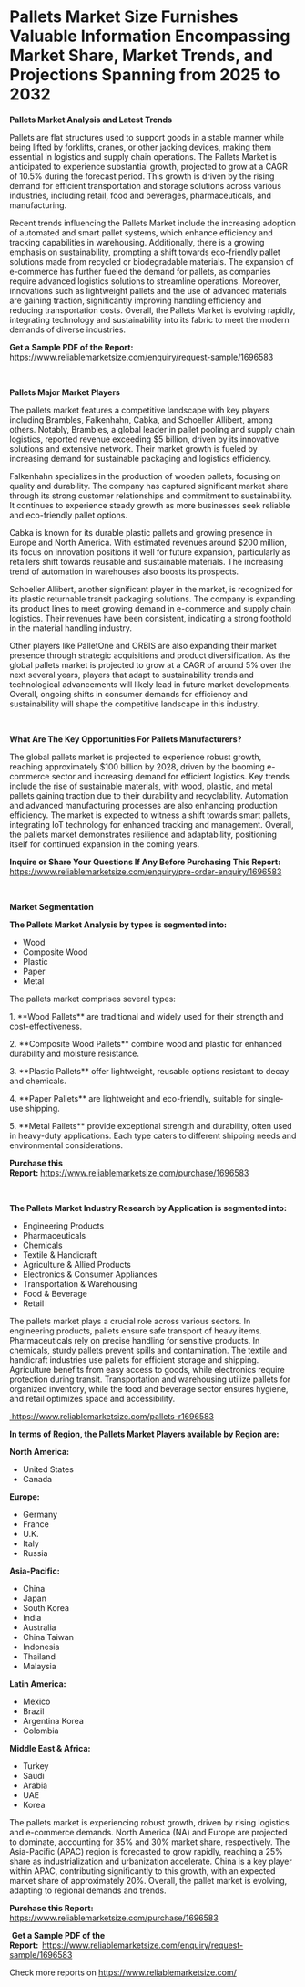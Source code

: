 <p><h1>Pallets Market Size Furnishes Valuable Information Encompassing Market Share, Market Trends, and Projections Spanning from 2025 to 2032</h1></p><p><strong>Pallets Market Analysis and Latest Trends</strong></p>
<p><p>Pallets are flat structures used to support goods in a stable manner while being lifted by forklifts, cranes, or other jacking devices, making them essential in logistics and supply chain operations. The Pallets Market is anticipated to experience substantial growth, projected to grow at a CAGR of 10.5% during the forecast period. This growth is driven by the rising demand for efficient transportation and storage solutions across various industries, including retail, food and beverages, pharmaceuticals, and manufacturing.</p><p>Recent trends influencing the Pallets Market include the increasing adoption of automated and smart pallet systems, which enhance efficiency and tracking capabilities in warehousing. Additionally, there is a growing emphasis on sustainability, prompting a shift towards eco-friendly pallet solutions made from recycled or biodegradable materials. The expansion of e-commerce has further fueled the demand for pallets, as companies require advanced logistics solutions to streamline operations. Moreover, innovations such as lightweight pallets and the use of advanced materials are gaining traction, significantly improving handling efficiency and reducing transportation costs. Overall, the Pallets Market is evolving rapidly, integrating technology and sustainability into its fabric to meet the modern demands of diverse industries.</p></p>
<p><strong>Get a Sample PDF of the Report:&nbsp;</strong> <a href="https://www.reliablemarketsize.com/enquiry/request-sample/1696583?utm_campaign=1766&utm_medium=2&utm_source=Github&utm_content=ia&utm_term=08012025&utm_id=pallets">https://www.reliablemarketsize.com/enquiry/request-sample/1696583</a></p>
<p>&nbsp;</p>
<p><strong>Pallets Major Market Players</strong></p>
<p><p>The pallets market features a competitive landscape with key players including Brambles, Falkenhahn, Cabka, and Schoeller Allibert, among others. Notably, Brambles, a global leader in pallet pooling and supply chain logistics, reported revenue exceeding $5 billion, driven by its innovative solutions and extensive network. Their market growth is fueled by increasing demand for sustainable packaging and logistics efficiency.</p><p>Falkenhahn specializes in the production of wooden pallets, focusing on quality and durability. The company has captured significant market share through its strong customer relationships and commitment to sustainability. It continues to experience steady growth as more businesses seek reliable and eco-friendly pallet options.</p><p>Cabka is known for its durable plastic pallets and growing presence in Europe and North America. With estimated revenues around $200 million, its focus on innovation positions it well for future expansion, particularly as retailers shift towards reusable and sustainable materials. The increasing trend of automation in warehouses also boosts its prospects.</p><p>Schoeller Allibert, another significant player in the market, is recognized for its plastic returnable transit packaging solutions. The company is expanding its product lines to meet growing demand in e-commerce and supply chain logistics. Their revenues have been consistent, indicating a strong foothold in the material handling industry.</p><p>Other players like PalletOne and ORBIS are also expanding their market presence through strategic acquisitions and product diversification. As the global pallets market is projected to grow at a CAGR of around 5% over the next several years, players that adapt to sustainability trends and technological advancements will likely lead in future market developments. Overall, ongoing shifts in consumer demands for efficiency and sustainability will shape the competitive landscape in this industry.</p></p>
<p>&nbsp;</p>
<p><strong>What Are The Key Opportunities For Pallets Manufacturers?</strong></p>
<p><p>The global pallets market is projected to experience robust growth, reaching approximately $100 billion by 2028, driven by the booming e-commerce sector and increasing demand for efficient logistics. Key trends include the rise of sustainable materials, with wood, plastic, and metal pallets gaining traction due to their durability and recyclability. Automation and advanced manufacturing processes are also enhancing production efficiency. The market is expected to witness a shift towards smart pallets, integrating IoT technology for enhanced tracking and management. Overall, the pallets market demonstrates resilience and adaptability, positioning itself for continued expansion in the coming years.</p></p>
<p><strong>Inquire or Share Your Questions If Any Before Purchasing This Report:</strong> <a href="https://www.reliablemarketsize.com/enquiry/pre-order-enquiry/1696583?utm_campaign=1766&utm_medium=2&utm_source=Github&utm_content=ia&utm_term=08012025&utm_id=pallets">https://www.reliablemarketsize.com/enquiry/pre-order-enquiry/1696583</a></p>
<p>&nbsp;</p>
<p><strong>Market Segmentation</strong></p>
<p><strong>The Pallets Market Analysis by types is segmented into:</strong></p>
<p><ul><li>Wood</li><li>Composite Wood</li><li>Plastic</li><li>Paper</li><li>Metal</li></ul></p>
<p><p>The pallets market comprises several types: </p><p>1. **Wood Pallets** are traditional and widely used for their strength and cost-effectiveness. </p><p>2. **Composite Wood Pallets** combine wood and plastic for enhanced durability and moisture resistance. </p><p>3. **Plastic Pallets** offer lightweight, reusable options resistant to decay and chemicals. </p><p>4. **Paper Pallets** are lightweight and eco-friendly, suitable for single-use shipping. </p><p>5. **Metal Pallets** provide exceptional strength and durability, often used in heavy-duty applications. Each type caters to different shipping needs and environmental considerations.</p></p>
<p><strong>Purchase this Report:&nbsp;</strong><a href="https://www.reliablemarketsize.com/purchase/1696583?utm_campaign=1766&utm_medium=2&utm_source=Github&utm_content=ia&utm_term=08012025&utm_id=pallets">https://www.reliablemarketsize.com/purchase/1696583</a></p>
<p>&nbsp;</p>
<p><strong>The Pallets Market Industry Research by Application is segmented into:</strong></p>
<p><ul><li>Engineering Products</li><li>Pharmaceuticals</li><li>Chemicals</li><li>Textile & Handicraft</li><li>Agriculture & Allied Products</li><li>Electronics & Consumer Appliances</li><li>Transportation & Warehousing</li><li>Food & Beverage</li><li>Retail</li></ul></p>
<p><p>The pallets market plays a crucial role across various sectors. In engineering products, pallets ensure safe transport of heavy items. Pharmaceuticals rely on precise handling for sensitive products. In chemicals, sturdy pallets prevent spills and contamination. The textile and handicraft industries use pallets for efficient storage and shipping. Agriculture benefits from easy access to goods, while electronics require protection during transit. Transportation and warehousing utilize pallets for organized inventory, while the food and beverage sector ensures hygiene, and retail optimizes space and accessibility.</p></p>
<p><a href="https://www.reliablemarketsize.com/pallets-r1696583?utm_campaign=1766&utm_medium=2&utm_source=Github&utm_content=ia&utm_term=08012025&utm_id=pallets">&nbsp;https://www.reliablemarketsize.com/pallets-r1696583</a></p>
<p><strong>In terms of Region, the Pallets Market Players available by Region are:</strong></p>
<p>
    <p> <strong> North America: </strong>
        <ul>
            <li>United States</li>
            <li>Canada</li>
        </ul>
        </p> 
    <p> <strong> Europe: </strong>
        <ul>
            <li>Germany</li>
            <li>France</li>
            <li>U.K.</li>
            <li>Italy</li>
            <li>Russia</li>
        </ul>
        </p> 
    <p> <strong> Asia-Pacific: </strong>
        <ul>
            <li>China</li>
            <li>Japan</li>
            <li>South Korea</li>
            <li>India</li>
            <li>Australia</li>
            <li>China Taiwan</li>
            <li>Indonesia</li>
            <li>Thailand</li>
            <li>Malaysia</li>
        </ul>
        </p> 
    <p> <strong> Latin America: </strong>
        <ul>
            <li>Mexico</li>
            <li>Brazil</li>
            <li>Argentina Korea</li>
            <li>Colombia</li>
        </ul>
        </p> 
    <p> <strong> Middle East & Africa: </strong>
        <ul>
            <li>Turkey</li>
            <li>Saudi</li>
            <li>Arabia</li>
            <li>UAE</li>
            <li>Korea</li>
        </ul>
    </p>
    </p>
<p><p>The pallets market is experiencing robust growth, driven by rising logistics and e-commerce demands. North America (NA) and Europe are projected to dominate, accounting for 35% and 30% market share, respectively. The Asia-Pacific (APAC) region is forecasted to grow rapidly, reaching a 25% share as industrialization and urbanization accelerate. China is a key player within APAC, contributing significantly to this growth, with an expected market share of approximately 20%. Overall, the pallet market is evolving, adapting to regional demands and trends.</p></p>
<p><strong>Purchase this Report: </strong><a href="https://www.reliablemarketsize.com/purchase/1696583?utm_campaign=1766&utm_medium=2&utm_source=Github&utm_content=ia&utm_term=08012025&utm_id=pallets">https://www.reliablemarketsize.com/purchase/1696583</a></p>
<p>&nbsp;<strong>Get a Sample PDF of the Report:&nbsp;&nbsp;</strong><a href="https://www.reliablemarketsize.com/enquiry/request-sample/1696583?utm_campaign=1766&utm_medium=2&utm_source=Github&utm_content=ia&utm_term=08012025&utm_id=pallets">https://www.reliablemarketsize.com/enquiry/request-sample/1696583</a></p>
<p><strong></strong></p>
<p>Check more reports on <a href="https://www.reliablemarketsize.com/?utm_campaign=1766&utm_medium=2&utm_source=Github&utm_content=ia&utm_term=08012025&utm_id=pallets">https://www.reliablemarketsize.com/</a></p>